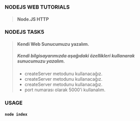 ### NODEJS WEB TUTORIALS
> #### Node.JS HTTP
 
### NODEJS TASK5
> #### Kendi Web Sunucumuzu yazalım.
> ##### Kendi bilgisayarımızda aşağıdaki özellikleri kullanarak sunucumuzu yazalım.
> - createServer metodunu kullanacağız.
> - createServer metodunu kullanacağız.
> - createServer metodunu kullanacağız.
> - port numarası olarak 5000'i kullanalım.

### USAGE
#### `node index`